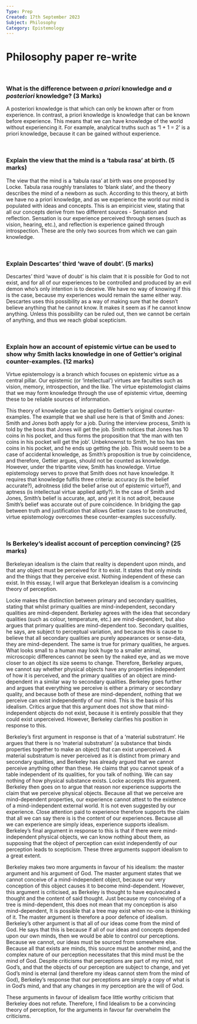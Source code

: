 ```yaml
---
Type: Prep
Created: 17th September 2023
Subject: Philosophy
Category: Epistemology
---
```


# Philosophy paper re-write

</br>

### What is the difference between *a priori* knowledge and *a posteriori* knowledge? (3 Marks)

A posteriori knowledge is that which can only be known after or from experience. In contrast, a priori knowledge is knowledge that can be known before experience. This means that we can have knowledge of the world without experiencing it. For example, analytical truths such as ‘1 + 1 = 2’ is a priori knowledge, because it can be gained without experience.

</br>

### Explain the view that the mind is a ‘tabula rasa’ at birth. (5 marks)

The view that the mind is a ‘tabula rasa’ at birth was one proposed by Locke. Tabula rasa roughly translates to ‘blank slate’, and the theory describes the mind of a newborn as such. According to this theory, at birth we have no a priori knowledge, and as we experience the world our mind is populated with ideas and concepts. This is an empiricist view, stating that all our concepts derive from two different sources - Sensation and reflection. Sensation is our experience perceived through senses (such as vision, hearing, etc.), and reflection is experience gained through introspection. These are the only two sources from which we can gain knowledge.

</br>

### Explain Descartes’ third ‘wave of doubt’. (5 marks)

Descartes’ third ‘wave of doubt’ is his claim that it is possible for God to not exist, and for all of our experiences to be controlled and produced by an evil demon who’s only intention is to deceive. We have no way of knowing if this is the case, because my experiences would remain the same either way. Descartes uses this possibility as a way of making sure that he doesn’t believe anything that he cannot know. It makes it seem as if he cannot know anything. Unless this possibility can be ruled out, then we cannot be certain of anything, and thus we reach global scepticism.

</br>

### Explain how an account of epistemic virtue can be used to show why Smith lacks knowledge in one of Gettier’s original counter-examples. (12 marks)

Virtue epistemology is a branch which focuses on epistemic virtue as a central pillar. Our epistemic (or ‘intellectual’) virtues are faculties such as vision, memory, introspection, and the like. The virtue epistemologist claims that we may form knowledge through the use of epistemic virtue, deeming these to be reliable sources of information.

This theory of knowledge can be applied to Gettier’s original counter-examples. The example that we shall use here is that of Smith and Jones: Smith and Jones both apply for a job. During the interview process, Smith is told by the boss that Jones will get the job. Smith notices that Jones has 10 coins in his pocket, and thus forms the proposition that ‘the man with ten coins in his pocket will get the job’. Unbeknownst to Smith, he too has ten coins in his pocket, and he ends up getting the job. This would seem to be a case of accidental knowledge, as Smith’s proposition is true by coincidence, and therefore, Gettier argues, should not be counted as knowledge. However, under the tripartite view, Smith has knowledge. Virtue epistemology serves to prove that Smith does not have knowledge. It requires that knowledge fulfils three criteria: accuracy (is the belief accurate?), adroitness (did the belief arise out of epistemic virtue?), and aptness (is intellectual virtue applied aptly?). In the case of Smith and Jones, Smith’s belief is accurate, apt, and yet it is not adroit, because Smith’s belief was accurate out of pure coincidence. In bridging the gap between truth and justification that allows Gettier cases to be constructed, virtue epistemology overcomes these counter-examples successfully.

</br>

### Is Berkeley’s idealist account of perception convincing? (25 marks)

Berkeleyan idealism is the claim that reality is dependent upon minds, and that any object must be perceived for it to exist. It states that only minds and the things that they perceive exist. Nothing independent of these can exist. In this essay, I will argue that Berkeleyan idealism is a convincing theory of perception. 

Locke makes the distinction between primary and secondary qualities, stating that whilst primary qualities are mind-independent, secondary qualities are mind-dependent. Berkeley agrees with the idea that secondary qualities (such as colour, temperature, etc.) are mind-dependent, but also argues that primary qualities are mind-dependent too. Secondary qualities, he says, are subject to perceptual variation, and because this is cause to believe that all secondary qualities are purely appearances or sense-data, they are mind-dependent. The same is true for primary qualities, he argues. What looks small to a human may look huge to a smaller animal, microscopic differences cannot be seen by the naked eye, and as we move closer to an object its size seems to change. Therefore, Berkeley argues, we cannot say whether physical objects have any properties independent of how it is perceived, and the primary qualities of an object are mind-dependent in a similar way to secondary qualities. Berkeley goes further and argues that everything we perceive is either a primary or secondary quality, and because both of these are mind-dependent, nothing that we perceive can exist independently of our mind. This is the basis of his idealism. Critics argue that this argument does not show that mind-independent objects do not exist, because it is entirely possible that they could exist unperceived. However, Berkeley clarifies his position in response to this.


Berkeley’s first argument in response is that of a ‘material substratum’. He argues that there is no ‘material substratum’ (a substance that binds properties together to make an object) that can exist unperceived. A material substratum is never perceived as it is distinct from primary and secondary qualities, and Berkeley has already argued that we cannot perceive anything other than these. He claims that you cannot speak of a table independent of its qualities, for you talk of nothing. We can say nothing of how physical substance exists. Locke accepts this argument. Berkeley then goes on to argue that reason nor experience supports the claim that we perceive physical objects. Because all that we perceive are mind-dependent properties, our experience cannot attest to the existence of a mind-independent external world. It is not even suggested by our experience. Close attention paid to experience therefore supports the claim that all we can say there is is the content of our experiences. Because all we can experience are simply ideas, experience supports idealism. Berkeley’s final argument in response to this is that if there were mind-independent physical objects, we can know nothing about them, as supposing that the object of perception can exist independently of our perception leads to scepticism. These three arguments support idealism to a great extent.

Berkeley makes two more arguments in favour of his idealism: the master argument and his argument of God. The master argument states that we cannot conceive of a mind-independent object, because our very conception of this object causes it to become mind-dependent. However, this argument is criticised, as Berkeley is thought to have equivocated a thought and the content of said thought. Just because my conceiving of a tree is mind-dependent, this does not mean that my conception is also mind-dependent, It is possible that a tree may exist when no-one is thinking of it. The master argument is therefore a poor defence of idealism. Berkeley’s other argument is that all of our ideas come from the mind of God. He says that this is because if all of our ideas and concepts depended upon our own minds, then we would be able to control our perceptions. Because we cannot, our ideas must be sourced from somewhere else. Because all that exists are minds, this source must be another mind, and the complex nature of our perception necessitates that this mind must be the mind of God. Despite criticisms that perceptions are part of my mind, not God’s, and that the objects of our perception are subject to change, and yet God’s mind is eternal (and therefore my ideas cannot stem from the mind of God), Berkeley’s response that our perceptions are simply a copy of what is in God’s mind, and that any changes in my perception are the will of God.

These arguments in favour of idealism face little worthy criticism that Berkeley does not refute. Therefore, I find Idealism to be a convincing theory of perception, for the arguments in favour far overwhelm the criticisms.
